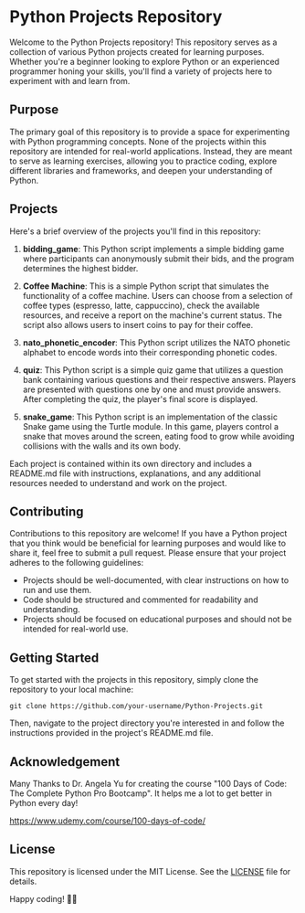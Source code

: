 # Python Projects Repository

Welcome to the Python Projects repository! This repository serves as a collection of various Python projects created for learning purposes. Whether you're a beginner looking to explore Python or an experienced programmer honing your skills, you'll find a variety of projects here to experiment with and learn from.

## Purpose

The primary goal of this repository is to provide a space for experimenting with Python programming concepts. None of the projects within this repository are intended for real-world applications. Instead, they are meant to serve as learning exercises, allowing you to practice coding, explore different libraries and frameworks, and deepen your understanding of Python.

## Projects

Here's a brief overview of the projects you'll find in this repository:

1. **bidding_game**: This Python script implements a simple bidding game where participants can anonymously submit their bids, and the program determines the highest bidder.

2. **Coffee Machine**: This is a simple Python script that simulates the functionality of a coffee machine. Users can choose from a selection of coffee types (espresso, latte, cappuccino), check the available resources, and receive a report on the machine's current status. The script also allows users to insert coins to pay for their coffee.

3. **nato_phonetic_encoder**: This Python script utilizes the NATO phonetic alphabet to encode words into their corresponding phonetic codes.

4. **quiz**: This Python script is a simple quiz game that utilizes a question bank containing various questions and their respective answers. Players are presented with questions one by one and must provide answers. After completing the quiz, the player's final score is displayed.

5. **snake_game**: This Python script is an implementation of the classic Snake game using the Turtle module. In this game, players control a snake that moves around the screen, eating food to grow while avoiding collisions with the walls and its own body.
   <!-- Add more projects as needed -->

Each project is contained within its own directory and includes a README.md file with instructions, explanations, and any additional resources needed to understand and work on the project.

## Contributing

Contributions to this repository are welcome! If you have a Python project that you think would be beneficial for learning purposes and would like to share it, feel free to submit a pull request. Please ensure that your project adheres to the following guidelines:

- Projects should be well-documented, with clear instructions on how to run and use them.
- Code should be structured and commented for readability and understanding.
- Projects should be focused on educational purposes and should not be intended for real-world use.

## Getting Started

To get started with the projects in this repository, simply clone the repository to your local machine:

```
git clone https://github.com/your-username/Python-Projects.git
```

Then, navigate to the project directory you're interested in and follow the instructions provided in the project's README.md file.

## Acknowledgement

Many Thanks to Dr. Angela Yu for creating the course "100 Days of Code: The Complete Python Pro Bootcamp". It helps me a lot to get better in Python every day!

https://www.udemy.com/course/100-days-of-code/

## License

This repository is licensed under the MIT License. See the [LICENSE](LICENSE) file for details.

Happy coding! 🐍🚀

